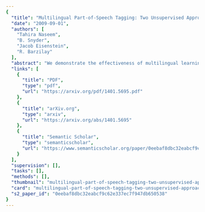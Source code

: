 ```yaml
---
{
  "title": "Multilingual Part-of-Speech Tagging: Two Unsupervised Approaches",
  "date": "2009-09-01",
  "authors": [
    "Tahira Naseem",
    "B. Snyder",
    "Jacob Eisenstein",
    "R. Barzilay"
  ],
  "abstract": "We demonstrate the effectiveness of multilingual learning for unsupervised part-of-speech tagging. The central assumption of our work is that by combining cues from multiple languages, the structure of each becomes more apparent. We consider two ways of applying this intuition to the problem of unsupervised part-of-speech tagging: a model that directly merges tag structures for a pair of languages into a single sequence and a second model which instead incorporates multilingual context using latent variables. Both approaches are formulated as hierarchical Bayesian models, using Markov Chain Monte Carlo sampling techniques for inference. Our results demonstrate that by incorporating multilingual evidence we can achieve impressive performance gains across a range of scenarios. We also found that performance improves steadily as the number of available languages increases.",
  "links": [
    {
      "title": "PDF",
      "type": "pdf",
      "url": "https://arxiv.org/pdf/1401.5695.pdf"
    },
    {
      "title": "arXiv.org",
      "type": "arxiv",
      "url": "https://arxiv.org/abs/1401.5695"
    },
    {
      "title": "Semantic Scholar",
      "type": "semanticscholar",
      "url": "https://www.semanticscholar.org/paper/0eebaf8dbc32eabcf9c62e337ec7f947db650538"
    }
  ],
  "supervision": [],
  "tasks": [],
  "methods": [],
  "thumbnail": "multilingual-part-of-speech-tagging-two-unsupervised-approaches-thumb.jpg",
  "card": "multilingual-part-of-speech-tagging-two-unsupervised-approaches-card.jpg",
  "s2_paper_id": "0eebaf8dbc32eabcf9c62e337ec7f947db650538"
}
---
```



